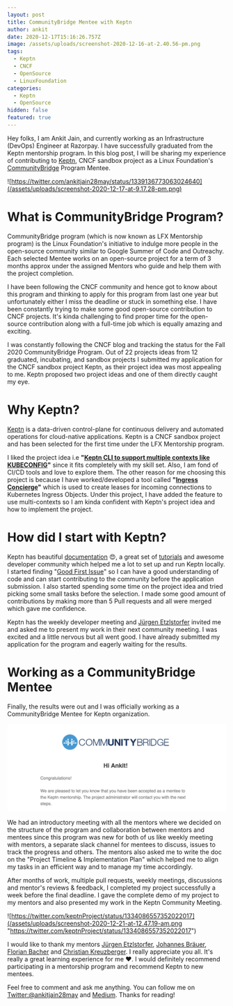 ```yaml
---
layout: post
title: CommunityBridge Mentee with Keptn
author: ankit
date: 2020-12-17T15:16:26.757Z
image: /assets/uploads/screenshot-2020-12-16-at-2.40.56-pm.png
tags:
  - Keptn
  - CNCF
  - OpenSource
  - LinuxFoundation
categories:
  - Keptn
  - OpenSource
hidden: false
featured: true
---
```

Hey folks, I am Ankit Jain, and currently working as an Infrastructure (DevOps) Engineer at Razorpay. I have successfully graduated from the Keptn mentorship program. In this blog post, I will be sharing my experience of contributing to [Keptn](https://keptn.sh/), CNCF sandbox project as a Linux Foundation's [CommunityBridge](https://communitybridge.org/) Program Mentee.

![https://twitter.com/ankitjain28may/status/1339136773063024640](/assets/uploads/screenshot-2020-12-17-at-9.17.28-pm.png)

# What is CommunityBridge Program?

CommunityBridge program (which is now known as LFX Mentorship program) is the Linux Foundation's initiative to indulge more people in the open-source community similar to Google Summer of Code and Outreachy. Each selected Mentee works on an open-source project for a term of 3 months approx under the assigned Mentors who guide and help them with the project completion.

I have been following the CNCF community and hence got to know about this program and thinking to apply for this program from last one year but unfortunately either I miss the deadline or stuck in something else. I have been constantly trying to make some good open-source contribution to CNCF projects. It's kinda challenging to find proper time for the open-source contribution along with a full-time job which is equally amazing and exciting. 

I was constantly following the CNCF blog and tracking the status for the Fall 2020 CommunityBridge Program. Out of 22 projects ideas from 12 graduated, incubating, and sandbox projects I submitted my application for the CNCF sandbox project Keptn, as their project idea was most appealing to me. Keptn proposed two project ideas and one of them directly caught my eye.

# Why Keptn?

[Keptn](https://keptn.sh/) is a data-driven control-plane for continuous delivery and automated operations for cloud-native applications. Keptn is a CNCF sandbox project and has been selected for the first time under the LFX Mentorship program.

I liked the project idea i.e **"[Keptn CLI to support multiple contexts like KUBECONFIG](https://github.com/keptn/keptn/issues/2300)"** since it fits completely with my skill set. Also, I am fond of CI/CD tools and love to explore them. The other reason for me choosing this project is because I have worked/developed a tool called **"[Ingress Concierge](https://github.com/razorpay/concierge/tree/ingress-concierge/)"** which is used to create leases for incoming connections to Kubernetes Ingress Objects. Under this project, I have added the feature to use multi-contexts so I am kinda confident with Keptn's project idea and how to implement the project.

# How did I start with Keptn?

Keptn has beautiful [documentation](https://keptn.sh/docs/) 😍, a great set of [tutorials](https://tutorials.keptn.sh/) and awesome developer community which helped me a lot to set up and run Keptn locally. I started finding "[Good First Issue](https://github.com/keptn/keptn/issues?q=is%3Aopen+is%3Aissue+label%3A%22good+first+issue%22)" so I can have a good understanding of code and can start contributing to the community before the application submission. I also started spending some time on the project idea and tried picking some small tasks before the selection. I made some good amount of contributions by making more than 5 Pull requests and all were merged which gave me confidence.

Keptn has the weekly developer meeting and [Jürgen Etzlstorfer](https://github.com/jetzlstorfer) invited me and asked me to present my work in their next community meeting. I was excited and a little nervous but all went good. I have already submitted my application for the program and eagerly waiting for the results.

# Working as a CommunityBridge Mentee

Finally, the results were out and I was officially working as a CommunityBridge Mentee for Keptn organization.

![](/assets/uploads/screenshot-2020-12-21-at-12.15.48-am.png)

We had an introductory meeting with all the mentors where we decided on the structure of the program and collaboration between mentors and mentees since this program was new for both of us like weekly meeting with mentors, a separate slack channel for mentees to discuss, issues to track the progress and others. The mentors also asked me to write the doc on the "Project Timeline & Implementation Plan" which helped me to align my tasks in an efficient way and to manage my time accordingly.

After months of work, multiple pull requests, weekly meetings, discussions and mentor's reviews & feedback, I completed my project successfully a week before the final deadline. I gave the complete demo of my project to my mentors and also presented my work in the Keptn Community Meeting.

![https://twitter.com/keptnProject/status/1334086557352022017](/assets/uploads/screenshot-2020-12-21-at-12.47.19-am.png "https://twitter.com/keptnProject/status/1334086557352022017")

I would like to thank my mentors [Jürgen Etzlstorfer](https://github.com/jetzlstorfer), [Johannes Bräuer](https://github.com/johannes-b), [Florian Bacher](https://github.com/bacherfl) and [Christian Kreuzberger](https://github.com/christian-kreuzberger-dtx). I really appreciate you all. It's really a great learning experience for me ❤️. I would definitely recommend participating in a mentorship program and recommend Keptn to new mentees.

Feel free to comment and ask me anything. You can follow me on [Twitter:@ankitjain28may](https://twitter.com/ankitjain28may) and [Medium](https://medium.com/@ankitjain28may). Thanks for reading!
